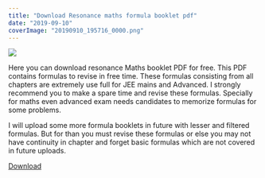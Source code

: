 ```yaml
---
title: "Download Resonance maths formula booklet pdf"
date: "2019-09-10"
coverImage: "20190910_195716_0000.png"
---
```


![](/images/20190910_195716_0000-1024x576.png)

Here you can download resonance Maths booklet PDF for free. This PDF contains formulas to revise in free time. These formulas consisting from all chapters are extremely use full for JEE mains and Advanced. I strongly recommend you to make a spare time and revise these formulas. Specially for maths even advanced exam needs candidates to memorize formulas for some problems.

I will upload some more formula booklets in future with lesser and filtered formulas. But for than you must revise these formulas or else you may not have continuity in chapter and forget basic formulas which are not covered in future uploads.

[Download](https://drive.google.com/file/d/1LDws4UEmAwcBBIaJpkLIdMjOal1Tb-ZU/view?usp=drivesdk)
